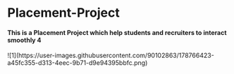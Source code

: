 # Placement-Project
<h4>This is a Placement Project which help students and recruiters to interact smoothly 4</h4>
![1](https://user-images.githubusercontent.com/90102863/178766423-a45fc355-d313-4eec-9b71-d9e94395bbfc.png)


